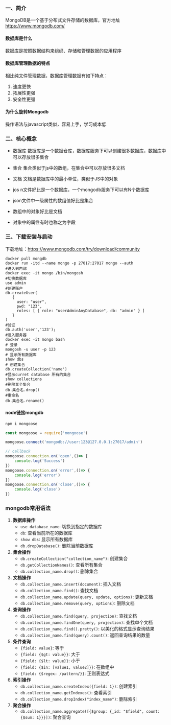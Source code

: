 
### 一、简介

MongoDB是一个基于分布式文件存储的数据库，官方地址 https://www.mongodb.com/

#### 数据库是什么

数据库是按照数据结构来组织、存储和管理数据的应用程序

#### 数据库管理数据的特点

相比纯文件管理数据，数据库管理数据有如下特点：

1. 速度更快
2. 拓展性更强
3. 安全性更强

#### 为什么旋转Mongodb

操作语法与javascript类似，容易上手，学习成本低

### 二、核心概念

- 数据库 数据库是一个数据仓库，数据库服务下可以创建很多数据库，数据库中可以存放很多集合
- 集合 集合类似于js中的数组，在集合中可以存放很多文档
- 文档 文档是数据库中的最小单位，类似于JS中的对象

- jos n文件好比是一个数据库，一个mongodb服务下可以有N个数据库
- json文件中一级属性的数组值好比是集合
- 数组中的对象好比是文档
- 对象中的属性有时也称之为字段

### 三、下载安装与启动

下载地址：https://www.mongodb.com/try/download/community

```shell
docker pull mongdb
docker run -itd --name mongo -p 27017:27017 mongo --auth
#进入到内部
docker exec -it mongo /bin/mongosh  
#切换数据库
use admin
#创建账户
db.createUser(
   {
     user: "user",
     pwd: "123",
     roles: [ { role: "userAdminAnyDatabase", db: "admin" } ]
   }
)
#验证
db.auth('user','123');
#进入服务器
docker exec -it mongo bash
# 登录
mongosh -u user -p 123
# 显示所有数据库
show dbs
# 创建集合
db.createCollection('name')
#显示curret database 所有的集合
show collections
#删除某个集合
db.集合名.drop()
#重命名
db.集合名.rename()
```

#### node链接mongdb

```js
npm i mongoose

const mongoose = require('mongoose')

mongoose.connect('mongodb://user:123@127.0.0.1:27017/admin')

// callback 
mongoose.connection.on('open',()=> {
    console.log('Success')
})
mongoose.connection.on('error',()=> {
    console.log('error')
})
mongoose.connection.on('close',()=> {
    console.log('close')
})
```


### mongodb常用语法

1. **数据库操作**
   - `use database_name`: 切换到指定的数据库
   - `db`: 查看当前所在的数据库
   - `show dbs`: 显示所有数据库
   - `db.dropDatabase()`: 删除当前数据库
2. **集合操作**
   - `db.createCollection("collection_name")`: 创建集合
   - `db.getCollectionNames()`: 查看所有集合
   - `db.collection_name.drop()`: 删除集合
3. **文档操作**
   - `db.collection_name.insert(document)`: 插入文档
   - `db.collection_name.find()`: 查找文档
   - `db.collection_name.update(query, update, options)`: 更新文档
   - `db.collection_name.remove(query, options)`: 删除文档
4. **查询操作**
   - `db.collection_name.find(query, projection)`: 查找文档
   - `db.collection_name.findOne(query, projection)`: 查找单个文档
   - `db.collection_name.find().pretty()`: 以美化的格式显示查询结果
   - `db.collection_name.find(query).count()`: 返回查询结果的数量
5. **条件查询**
   - `{field: value}`: 等于
   - `{field: {$gt: value}}`: 大于
   - `{field: {$lt: value}}`: 小于
   - `{field: {$in: [value1, value2]}}`: 在数组中
   - `{field: {$regex: /pattern/}}`: 正则表达式
6. **索引操作**
   - `db.collection_name.createIndex({field: 1})`: 创建索引
   - `db.collection_name.getIndexes()`: 查看索引
   - `db.collection_name.dropIndex("index_name")`: 删除索引
7. **聚合操作**
   - `db.collection_name.aggregate([{$group: {_id: "$field", count: {$sum: 1}}}])`: 聚合查询